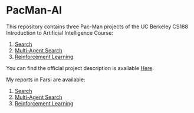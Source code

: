 # PacMan-AI
This repository contains three Pac-Man projects of the UC Berkeley CS188 Introduction to Artificial Intelligence Course:
1. [Search](https://github.com/tanya-jp/PacMan-AI/tree/master/search)
2. [Multi-Agent Search](https://github.com/tanya-jp/PacMan-AI/tree/master/multiagents)
3. [Reinforcement Learning](https://github.com/tanya-jp/PacMan-AI/tree/master/reinforcement)

You can find the official project description is available [Here](https://inst.eecs.berkeley.edu/~cs188/su21/projects/).

My reports in Farsi are available:
1. [Search](https://github.com/tanya-jp/PacMan-AI/blob/master/P1%20report.pdf)
2. [Multi-Agent Search](https://github.com/tanya-jp/PacMan-AI/blob/master/P2%20report.pdf)
3. [Reinforcement Learning](https://github.com/tanya-jp/PacMan-AI/blob/master/P3%20report.pdf)
